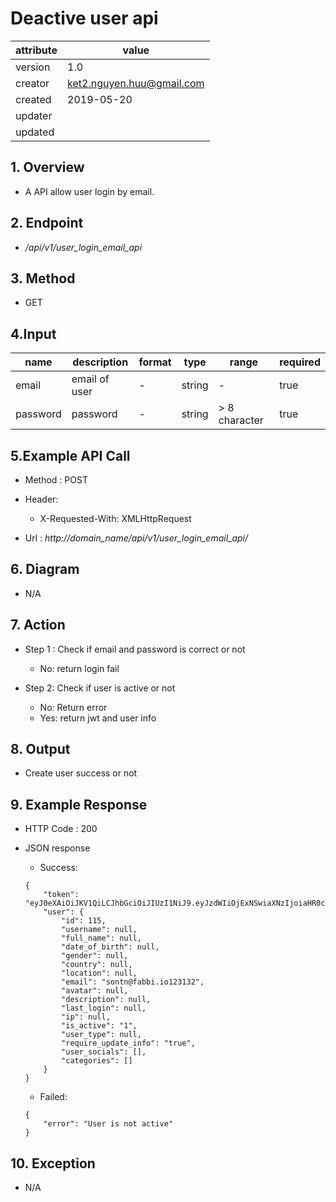 # Deactive user api

| attribute | value |
|-----------|-------|
| version   | 1.0   |
| creator   | ket2.nguyen.huu@gmail.com |
| created   | 2019-05-20 |
| updater   | 
| updated   |  |

## 1. Overview 

- A API allow user login by email.

## 2. Endpoint

- */api/v1/user_login_email_api*

## 3. Method

- GET

## 4.Input 

name  | description| format | type | range | required
--- | ---| ---| ---|---|---
email|email of user|-|string|-|true 
password|password|-|string|> 8 character|true

## 5.Example API Call

- Method : POST

- Header: 
    - X-Requested-With: XMLHttpRequest
                    
- Url : *http://domain_name/api/v1/user_login_email_api/*

## 6. Diagram 

- N/A

## 7. Action

- Step 1 : Check if email and password is correct or not
    + No: return login fail

- Step 2: Check if user is active or not
    + No: Return error
    + Yes: return jwt and user info 

## 8. Output

- Create user success or not 

## 9. Example Response 

- HTTP Code : 200

- JSON response 
    
    + Success:
    
    ```
    {
        "token": "eyJ0eXAiOiJKV1QiLCJhbGciOiJIUzI1NiJ9.eyJzdWIiOjExNSwiaXNzIjoiaHR0cDovL2FwaS5mbHVlbnRzLmFwcC9hcGkvdjEvdXNlcl9sb2dpbl9lbWFpbF9hcGkiLCJpYXQiOjE1NTgzNjMyNzksImV4cCI6MTU2MDc4MjQ3OSwibmJmIjoxNTU4MzYzMjc5LCJqdGkiOiJwRzFiYnNZVE4zMThGdzM2In0.HyJUyrvXV3Qlc_fz0nZKyl4SxFEf5UfZRsmUSOTbweY",
        "user": {
            "id": 115,
            "username": null,
            "full_name": null,
            "date_of_birth": null,
            "gender": null,
            "country": null,
            "location": null,
            "email": "sontn@fabbi.io123132",
            "avatar": null,
            "description": null,
            "last_login": null,
            "ip": null,
            "is_active": "1",
            "user_type": null,
            "require_update_info": "true",
            "user_socials": [],
            "categories": []
        }
    }
    ```
    
    + Failed: 
    
    ```
    {
        "error": "User is not active"
    }
    ```

## 10. Exception

- N/A